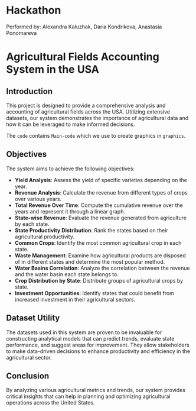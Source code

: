 # Hackathon
Performed by: Alexandra Kaluzhak, Daria Kondrikova, Anastasia Ponomareva
# Agricultural Fields Accounting System in the USA

## Introduction

This project is designed to provide a comprehensive analysis and accounting of agricultural fields across the USA. Utilizing extensive datasets, our system demonstrates the importance of agricultural data and how it can be leveraged to make informed decisions.

The `code` contains `Main-code` which we use to create graphics in `graphics`.

## Objectives

The system aims to achieve the following objectives:

- **Yield Analysis**: Assess the yield of specific varieties depending on the year.
- **Revenue Analysis**: Calculate the revenue from different types of crops over various years.
- **Total Revenue Over Time**: Compute the cumulative revenue over the years and represent it through a linear graph.
- **State-wise Revenue**: Evaluate the revenue generated from agriculture by each state.
- **State Productivity Distribution**: Rank the states based on their agricultural productivity.
- **Common Crops**: Identify the most common agricultural crop in each state.
- **Waste Management**: Examine how agricultural products are disposed of in different states and determine the most popular method.
- **Water Basins Correlation**: Analyze the correlation between the revenue and the water basin each state belongs to.
- **Crop Distribution by State**: Distribute groups of agricultural crops by state.
- **Investment Opportunities**: Identify states that could benefit from increased investment in their agricultural sectors.

## Dataset Utility

The datasets used in this system are proven to be invaluable for constructing analytical models that can predict trends, evaluate state performance, and suggest areas for improvement. They allow stakeholders to make data-driven decisions to enhance productivity and efficiency in the agricultural sector.

## Conclusion

By analyzing various agricultural metrics and trends, our system provides critical insights that can help in planning and optimizing agricultural operations across the United States.

